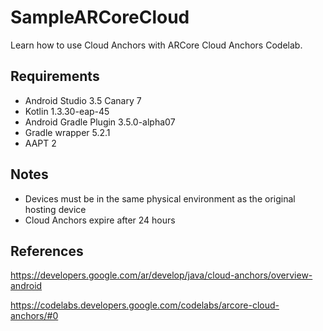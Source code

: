 # SampleARCoreCloud
Learn how to use Cloud Anchors with ARCore Cloud Anchors Codelab.

## Requirements
* Android Studio 3.5 Canary 7
* Kotlin 1.3.30-eap-45
* Android Gradle Plugin 3.5.0-alpha07
* Gradle wrapper 5.2.1
* AAPT 2

## Notes
* Devices must be in the same physical environment as the original hosting device
* Cloud Anchors expire after 24 hours

## References
https://developers.google.com/ar/develop/java/cloud-anchors/overview-android

https://codelabs.developers.google.com/codelabs/arcore-cloud-anchors/#0